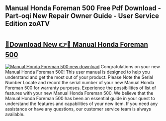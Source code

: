 ## Manual Honda Foreman 500 Free Pdf Download - Part-oqi New Repair Owner Guide - User Service Edition zoATV

# <h2><a href="http://bc80786.oget.top/?id=Manual+Honda+Foreman+500">🔗Download New 👉🔴 Manual Honda Foreman 500</a></h2>

[![Manual Honda Foreman 500 new download](https://i.imgur.com/5g1atiW.png)](http://bc80786.oget.top/?id=Manual+Honda+Foreman+500)
Congratulations on your new Manual Honda Foreman 500! This user manual is designed to help you understand and get the most out of your product. Please Note the Serial Number Locate and record the serial number of your new Manual Honda Foreman 500 for warranty purposes. Experience the possibilities of list of features with your new Manual Honda Foreman 500. We believe that the Manual Honda Foreman 500 has been an essential guide in your quest to understand the features and capabilities of your new item. If you need any assistance or have any questions, our customer service team is always available.

